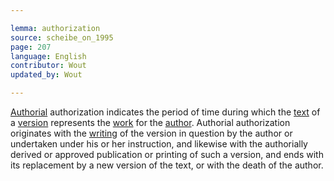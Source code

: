 ```yaml
---

lemma: authorization
source: scheibe_on_1995
page: 207
language: English
contributor: Wout
updated_by: Wout

---
```


[Authorial](authorial.html) authorization indicates the period of time during which the [text](text.html) of a [version](version.html) represents the [work](work.html) for the [author](author.html). Authorial authorization originates with the [writing](writingAct.html) of the version in question by the author or undertaken under his or her instruction, and likewise with the authorially derived or approved publication or printing of such a version, and ends with its replacement by a new version of the text, or with the death of the author.
